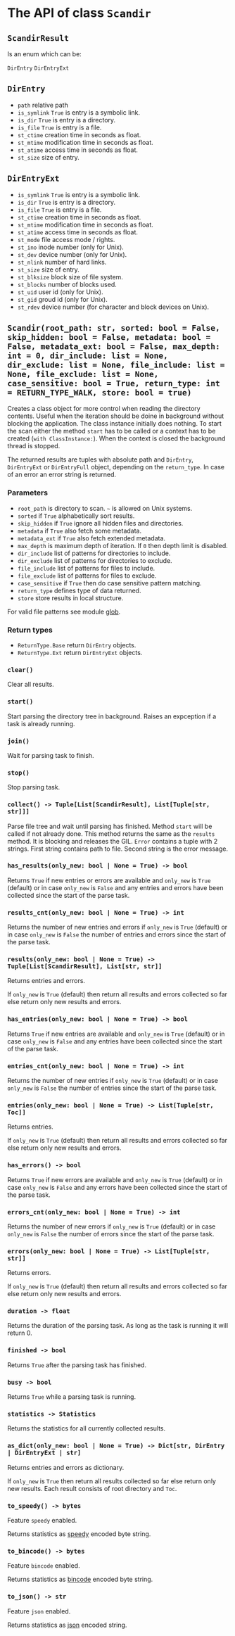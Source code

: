 # The API of class `Scandir`

## `ScandirResult`

Is an enum which can be:

`DirEntry`
`DirEntryExt`

## `DirEntry`

- `path` relative path
- `is_symlink` `True` is entry is a symbolic link.
- `is_dir` `True` is entry is a directory.
- `is_file` `True` is entry is a file.
- `st_ctime` creation time in seconds as float.
- `st_mtime` modification time in seconds as float.
- `st_atime` access time in seconds as float.
- `st_size` size of entry.

## `DirEntryExt`

- `is_symlink` `True` is entry is a symbolic link.
- `is_dir` `True` is entry is a directory.
- `is_file` `True` is entry is a file.
- `st_ctime` creation time in seconds as float.
- `st_mtime` modification time in seconds as float.
- `st_atime` access time in seconds as float.
- `st_mode` file access mode / rights.
- `st_ino` inode number (only for Unix).
- `st_dev` device number (only for Unix).
- `st_nlink` number of hard links.
- `st_size` size of entry.
- `st_blksize` block size of file system.
- `st_blocks` number of blocks used.
- `st_uid` user id (only for Unix).
- `st_gid` groud id (only for Unix).
- `st_rdev` device number (for character and block devices on Unix).

## `Scandir(root_path: str, sorted: bool = False, skip_hidden: bool = False, metadata: bool = False, metadata_ext: bool = False, max_depth: int = 0, dir_include: list = None, dir_exclude: list = None, file_include: list = None, file_exclude: list = None, case_sensitive: bool = True, return_type: int = RETURN_TYPE_WALK, store: bool = true)`

Creates a class object for more control when reading the directory contents. Useful when the iteration should be doine in background without blocking the application. The class instance initially does nothing. To start the scan either the method `start` has to be called or a context has to be created (`with ClassInstance:`). When the context is closed the background thread is stopped.

The returned results are tuples with absolute path and `DirEntry`, `DirEntryExt` or `DirEntryFull` object, depending on the `return_type`. In case of an error an error string is returned.

### Parameters

- `root_path` is directory to scan. `~` is allowed on Unix systems.
- `sorted` if `True` alphabetically sort results.
- `skip_hidden` if `True` ignore all hidden files and directories.
- `metadata` if `True` also fetch some metadata.
- `metadata_ext` if `True` also fetch extended metadata.
- `max_depth` is maximum depth of iteration. If `0` then depth limit is disabled.
- `dir_include` list of patterns for directories to include.
- `dir_exclude` list of patterns for directories to exclude.
- `file_include` list of patterns for files to include.
- `file_exclude` list of patterns for files to exclude.
- `case_sensitive` if `True` then do case sensitive pattern matching.
- `return_type` defines type of data returned.
- `store` store results in local structure.

For valid file patterns see module [glob](https://docs.rs/glob/0.3.0/glob/struct.Pattern.html).

### Return types

- `ReturnType.Base` return `DirEntry` objects.
- `ReturnType.Ext` return `DirEntryExt` objects.

### `clear()`

Clear all results.

### `start()`

Start parsing the directory tree in background. Raises an expception if a task is already running.

### `join()`

Wait for parsing task to finish.

### `stop()`

Stop parsing task.

### `collect() -> Tuple[List[ScandirResult], List[Tuple[str, str]]]`

Parse file tree and wait until parsing has finished. Method `start` will be called if not already done. This method returns the same as the `results` method. It is blocking and releases the GIL.
`Error` contains a tuple with 2 strings. First string contains path to file. Second string is the error message.

### `has_results(only_new: bool | None = True) -> bool`

Returns `True` if new entries or errors are available and `only_new` is `True` (default) or in case `only_new` is `False` and any entries and errors have been collected since the start of the parse task.

### `results_cnt(only_new: bool | None = True) -> int`

Returns the number of new entries and errors if `only_new` is `True` (default) or in case `only_new` is `False` the number of entries and errors since the start of the parse task.

### `results(only_new: bool | None = True) -> Tuple[List[ScandirResult], List[str, str]]`

Returns entries and errors.

If `only_new` is `True` (default) then return all results and errors collected so far else return only new results and errors.

### `has_entries(only_new: bool | None = True) -> bool`

Returns `True` if new entries are available and `only_new` is `True` (default) or in case `only_new` is `False` and any entries have been collected since the start of the parse task.

### `entries_cnt(only_new: bool | None = True) -> int`

Returns the number of new entries if `only_new` is `True` (default) or in case `only_new` is `False` the number of entries since the start of the parse task.

### `entries(only_new: bool | None = True) -> List[Tuple[str, Toc]]`

Returns entries.

If `only_new` is `True` (default) then return all results and errors collected so far else return only new results and errors.

### `has_errors() -> bool`

Returns `True` if new errors are available and `only_new` is `True` (default) or in case `only_new` is `False` and any errors have been collected since the start of the parse task.

### `errors_cnt(only_new: bool | None = True) -> int`

Returns the number of new errors if `only_new` is `True` (default) or in case `only_new` is `False` the number of errors since the start of the parse task.

### `errors(only_new: bool | None = True) -> List[Tuple[str, str]]`

Returns errors.

If `only_new` is `True` (default) then return all results and errors collected so far else return only new results and errors.

### `duration -> float`

Returns the duration of the parsing task. As long as the task is running it will return 0.

### `finished -> bool`

Returns `True` after the parsing task has finished.

### `busy -> bool`

Returns `True` while a parsing task is running.

### `statistics -> Statistics`

Returns the statistics for all currently collected results.

### `as_dict(only_new: bool | None = True) -> Dict[str, DirEntry | DirEntryExt | str]`

Returns entries and errors as dictionary.

If `only_new` is `True` then return all results collected so far else return only new results. Each result consists of root directory and `Toc`.

### `to_speedy() -> bytes`

Feature `speedy` enabled.

Returns statistics as [speedy](https://docs.rs/speedy/latest/speedy) encoded byte string.

### `to_bincode() -> bytes`

Feature `bincode` enabled.

Returns statistics as [bincode](https://docs.rs/bincode/latest/bincode) encoded byte string.

### `to_json() -> str`

Feature `json` enabled.

Returns statistics as [json](https://docs.rs/serde_json/latest/serde_json) encoded string.
